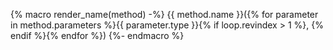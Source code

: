 {% macro render_name(method) -%}
{{ method.name }}({% for parameter in method.parameters %}{{ parameter.type }}{% if loop.revindex > 1 %}, {% endif %}{% endfor %})
{%- endmacro %}